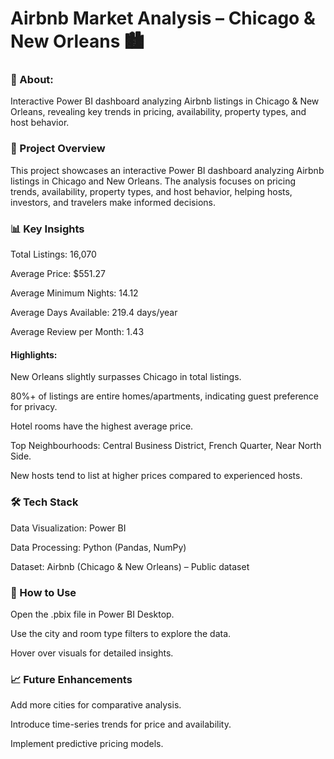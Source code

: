 # **Airbnb Market Analysis – Chicago & New Orleans 🏙️**

 ### **📌 About:** 
  Interactive Power BI dashboard analyzing Airbnb listings in Chicago & New Orleans, revealing key trends in pricing, availability, property types, and host behavior.

### **📌 Project Overview**
 This project showcases an interactive Power BI dashboard analyzing Airbnb listings in Chicago and New Orleans.
 The analysis focuses on pricing trends, availability, property types, and host behavior, helping hosts, investors, and travelers make informed decisions.

### **📊 Key Insights**
 Total Listings: 16,070

   Average Price: $551.27
   
   Average Minimum Nights: 14.12
   
   Average Days Available: 219.4 days/year
   
   Average Review per Month: 1.43

 #### **Highlights:**

   New Orleans slightly surpasses Chicago in total listings.
   
   80%+ of listings are entire homes/apartments, indicating guest preference for privacy.
   
   Hotel rooms have the highest average price.
   
   Top Neighbourhoods: Central Business District, French Quarter, Near North Side.
   
   New hosts tend to list at higher prices compared to experienced hosts.

### **🛠 Tech Stack**
  Data Visualization: Power BI
  
  Data Processing: Python (Pandas, NumPy)
  
  Dataset: Airbnb (Chicago & New Orleans) – Public dataset

### **🚀 How to Use**
  Open the .pbix file in Power BI Desktop.
  
  Use the city and room type filters to explore the data.
  
  Hover over visuals for detailed insights.

### **📈 Future Enhancements**
  Add more cities for comparative analysis.
  
  Introduce time-series trends for price and availability.

  Implement predictive pricing models.


